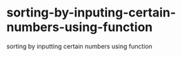 # sorting-by-inputing-certain-numbers-using-function
sorting by inputting certain numbers using function
